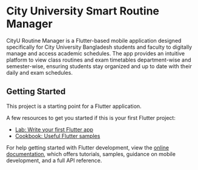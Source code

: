 # City University Smart Routine Manager

CityU Routine Manager is a Flutter-based mobile application designed specifically for City University Bangladesh students and faculty to digitally manage and access academic schedules. The app provides an intuitive platform to view class routines and exam timetables department-wise and semester-wise, ensuring students stay organized and up to date with their daily and exam schedules.

## Getting Started

This project is a starting point for a Flutter application.

A few resources to get you started if this is your first Flutter project:

- [Lab: Write your first Flutter app](https://docs.flutter.dev/get-started/codelab)
- [Cookbook: Useful Flutter samples](https://docs.flutter.dev/cookbook)

For help getting started with Flutter development, view the
[online documentation](https://docs.flutter.dev/), which offers tutorials,
samples, guidance on mobile development, and a full API reference.
